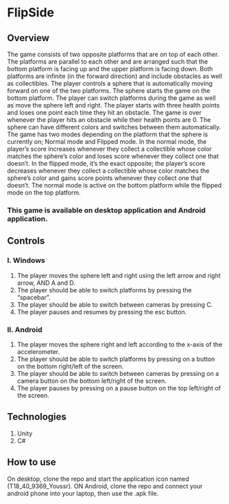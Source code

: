 # FlipSide
## Overview
The game consists of two opposite platforms that are on top of each other. The platforms are parallel to each other and
are arranged such that the bottom platform is facing up and the upper platform is facing down.
Both platforms are infinite (in the forward direction) and include obstacles as well as collectibles.
The player controls a sphere that is automatically moving forward on one of the two platforms.
The sphere starts the game on the bottom platform. The player can switch platforms during the
game as well as move the sphere left and right. The player starts with three health points and
loses one point each time they hit an obstacle. The game is over whenever the player hits an
obstacle while their health points are 0.
The sphere can have different colors and switches between them automatically. The game has
two modes depending on the platform that the sphere is currently on; Normal mode and Flipped
mode. In the normal mode, the player’s score increases whenever they collect a collectible
whose color matches the sphere’s color and loses score whenever they collect one that doesn’t.
In the flipped mode, it’s the exact opposite; the player’s score decreases whenever they collect
a collectible whose color matches the sphere’s color and gains score points whenever they
collect one that doesn’t. The normal mode is active on the bottom platform while the flipped
mode on the top platform.
### This game is available on desktop application and Android application.

## Controls
### I. Windows
1) The player moves the sphere left and right using the left arrow and right arrow,
AND A and D.
2) The player should be able to switch platforms by pressing the “spacebar”.
3) The player should be able to switch between cameras by pressing C.
4) The player pauses and resumes by pressing the esc button.
### II. Android
1) The player moves the sphere right and left according to the x-axis of the
accelerometer.
2) The player should be able to switch platforms by pressing on a button on the
bottom right/left of the screen.
3) The player should be able to switch between cameras by pressing on a camera
button on the bottom left/right of the screen.
4) The player pauses by pressing on a pause button on the top left/right of the
screen.

## Technologies
1) Unity
2) C#

## How to use
On desktop, clone the repo and start the application icon named (T18_40_9369_Youssr).
ON Android, clone the repo and connect your android phone into your laptop, then use the .apk file.
